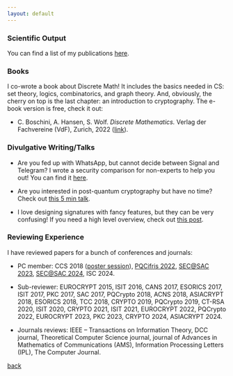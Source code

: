 ```yaml
---
layout: default
---
```


### Scientific Output

You can find a list of my publications [here](./papers.html).

### Books
I co-wrote a book about Discrete Math! It includes the basics needed in CS: set theory, logics, combinatorics, and graph theory. And, obviously, the cherry on top is the last chapter: an introduction to cryptography. The e-book version is free, check it out:

- C. Boschini, A. Hansen, S. Wolf. <i> Discrete Mathematics.</i> Verlag der Fachvereine (VdF), Zurich, 2022 ([link](https://vdf.ch/discrete-mathematics-e-book.html)).

### Divulgative Writing/Talks

- Are you fed up with WhatsApp, but cannot decide between Signal and Telegram? I wrote a security comparison for non-experts to help you out! You can find it [here](https://cqi.inf.usi.ch/publications/telegram_vs_signal.pdf?_gl=1*1rjmplt*_ga*MjA1MDgyOTM4Ni4xNjI2Mjc1NTUw*_ga_89Y0EEKVWP*MTYyNjI3NTU0OS4xLjEuMTYyNjI3NjA5Ny42MA..).

- Are you interested in post-quantum cryptography but have no time? Check out [this 5 min talk](https://www.youtube.com/watch?v=-kD2ryHMkFA).

- I love designing signatures with fancy features, but they can be very confusing! If you need a high level overview, check out [this post](https://cqi.inf.usi.ch/blog/four.html).

### Reviewing Experience

I have reviewed papers for a bunch of conferences and journals:

- PC member: CCS 2018 ([poster session](https://www.sigsac.org/ccs/CCS2018/cfposters/)), [PQCifris 2022](https://sites.google.com/unitn.it/pqcifris2022/), [SEC@SAC 2023](https://www.dmi.unict.it/giamp/sac/cfp2023.php), [SEC@SAC 2024](https://www.dmi.unict.it/giamp/sac/cfp2024.php), ISC 2024.

- Sub-reviewer: EUROCRYPT 2015, ISIT 2016, CANS 2017, ESORICS 2017, ISIT 2017, PKC 2017, SAC 2017, PQCrypto 2018, ACNS 2018, ASIACRYPT 2018, ESORICS 2018, TCC 2018, CRYPTO 2019, PQCrypto 2019, CT-RSA 2020, ISIT 2020, CRYPTO 2021,  ISIT 2021, EUROCRYPT 2022, PQCrypto 2022, EUROCRYPT 2023, PKC 2023, CRYPTO 2024, ASIACRYPT 2024.

- Journals reviews: IEEE – Transactions on Information Theory, DCC journal, Theoretical Computer Science journal, journal of Advances in Mathematics of Communications (AMS), Information Processing Letters (IPL), The Computer Journal.

[back](./)
